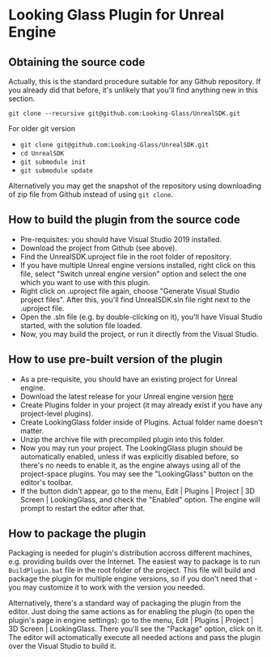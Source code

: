 # Looking Glass Plugin for Unreal Engine

## Obtaining the source code

Actually, this is the standard procedure suitable for any Github repository. If you already did that before, it's unlikely that you'll find anything new in this section.

`git clone --recursive git@github.com:Looking-Glass/UnrealSDK.git`

For older git version

- `git clone git@github.com:Looking-Glass/UnrealSDK.git`
- `cd UnrealSDK`
- `git submodule init`
- `git submodule update`

Alternatively you may get the snapshot of the repository using downloading of zip file from Github instead of using `git clone`.

## How to build the plugin from the source code

- Pre-requisites: you should have Visual Studio 2019 installed.
- Download the project from Github (see above).
- Find the UnrealSDK.uproject file in the root folder of repository.
- If you have multiple Unreal engine versions installed, right click on this file, select "Switch unreal engine version" option and select the one which you want to use with this plugin.
- Right click on .uproject file again, choose "Generate Visual Studio project files". After this, you'll find UnrealSDK.sln file right next to the .uproject file.
- Open the .sln file (e.g. by double-clicking on it), you'll have Visual Studio started, with the solution file loaded.
- Now, you may build the project, or run it directly from the Visual Studio.

## How to use pre-built version of the plugin

- As a pre-requisite, you should have an existing project for Unreal engine.
- Download the latest release for your Unreal engine version [here](https://github.com/Looking-Glass/UnrealPlugin/releases)
- Create Plugins folder in your project (it may already exist if you have any project-level plugins).
- Create LookingGlass folder inside of Plugins. Actual folder name doesn't matter.
- Unzip the archive file with precompiled plugin into this folder.
- Now you may run your project. The LookingGlass plugin should be automatically enabled, unless if was explicitly disabled before, so there's no needs to enable it, as the engine always using all of the project-space plugins. You may see the "LookingGlass" button on the editor's toolbar.
- If the button didn't appear, go to the menu, Edit | Plugins | Project | 3D Screen | LookingGlass, and check the "Enabled" option. The engine will prompt to restart the editor after that.

## How to package the plugin

Packaging is needed for plugin's distribution accross different machines, e.g. providing builds over the Internet. The easiest way to package is to run `BuildPlugin.bat` file in the root folder of the project. This file will build and package the plugin for multiple engine versions, so if you don't need that - you may customize it to work with the version you needed.

Alternatively, there's a standard way of packaging the plugin from the editor. Just doing the same actions as for enabling the plugin (to open the plugin's page in engine settings): go to the menu, Edit | Plugins | Project | 3D Screen | LookingGlass. There you'll see the "Package" option, click on it. The editor will actomatically execute all needed actions and pass the plugin over the Visual Studio to build it.
